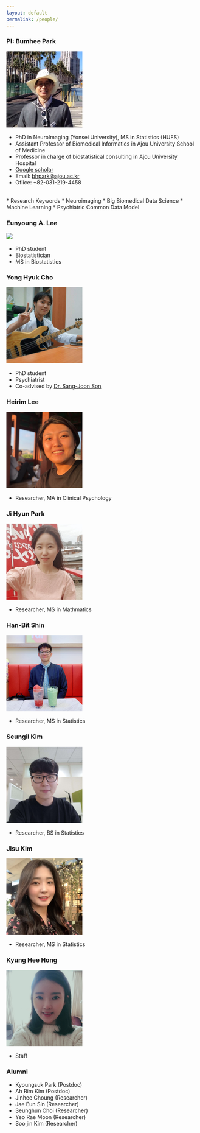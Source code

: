 ```yaml
---
layout: default
permalink: /people/
---
```


### PI: Bumhee Park

<img src="/images/profe.png" style="width: 200px;"/><br>
 * PhD in NeuroImaging (Yonsei University), MS in Statistics (HUFS)
 * Assistant Professor of Biomedical Informatics in Ajou University School of Medicine<br>
 * Professor in charge of biostatistical consulting in Ajou University Hospital <br>
 * [Google scholar](https://scholar.google.com/citations?hl=ko&user=mBLSN20AAAAJ)
 * Email: [bhpark@ajou.ac.kr](bhpark@ajou.ac.kr)<br>
 * Ofiice: +82-031-219-4458<br>
 <br>
 * Research Keywords 
   * Neuroimaging
   * Big Biomedical Data Science
   * Machine Learning
   * Psychiatric Common Data Model 


### Eunyoung A. Lee
<img src="/images/eunyoung.png" style="width: 200px;" class="img-circle avatar;"/><br>
* PhD student
* Biostatistician
* MS in Biostatistics

### Yong Hyuk Cho
<img src="/images/yonghyuk.jpg" style="width: 200px;" class="img-circle avatar;"/><br>
* PhD student
* Psychiatrist
* Co-advised by [Dr. Sang-Joon Son](https://successfulaging.github.io/)

### Heirim Lee
<img src="/images/heirim.png" style="width: 200px;" class="img-circle avatar;"/><br>
* Researcher, MA in Clinical Psychology

### Ji Hyun Park
<img src="/images/jihyun.png" style="width: 200px;" class="img-circle avatar;"/><br>
* Researcher, MS in Mathmatics

### Han-Bit Shin
<img src="/images/hanbit.png" style="width: 200px;" class="img-circle avatar;"/><br>
* Researcher, MS in Statistics

### Seungil Kim
<img src="/images/seungil.png" style="width: 200px;" class="img-circle avatar;"/><br>
* Researcher, BS in Statistics

### Jisu Kim
<img src="/images/jisu.png" style="width: 200px;" class="img-circle avatar;"/><br>
* Researcher, MS in Statistics

### Kyung Hee Hong
<img class="img-circle avatar" src="/images/kyunghee.png" style="width: 200px;"/><br>
* Staff

### Alumni
* Kyoungsuk Park (Postdoc)
* Ah Rim Kim (Postdoc)
* Jinhee Choung (Researcher)
* Jae Eun Sin (Researcher)
* Seunghun Choi (Researcher)
* Yeo Rae Moon (Researcher)
* Soo jin Kim (Researcher)
